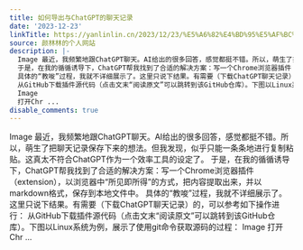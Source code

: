 ```yaml
---
title: 如何导出与ChatGPT的聊天记录
date: '2023-12-23'
linkTitle: https://yanlinlin.cn/2023/12/23/%E5%A6%82%E4%BD%95%E5%AF%BC%E5%87%BA%E4%B8%8Echatgpt%E7%9A%84%E8%81%8A%E5%A4%A9%E8%AE%B0%E5%BD%95/
source: 颜林林的个人网站
description: |-
  Image 最近，我频繁地跟ChatGPT聊天。AI给出的很多回答，感觉都挺不错。所以，萌生了把聊天记录保存下来的想法。但我发现，似乎只能一条条地进行复制粘贴。这真太不符合ChatGPT作为一个效率工具的设定了。
  于是，在我的循循诱导下，ChatGPT帮我找到了合适的解决方案：写一个Chrome浏览器插件（extension），以浏览器中“所见即所得”的方式，把内容提取出来，并以markdown格式，保存到本地文件中。
  具体的“教唆”过程，我就不详细展示了。这里只说下结果。有需要（下载ChatGPT聊天记录）的，可以参考如下操作进行：
  从GitHub下载插件源代码（点击文末“阅读原文”可以跳转到该GitHub仓库）。下图以Linux系统为例，展示了使用git命令获取源码的过程：
  Image
  打开Chr ...
disable_comments: true
---
```

Image 最近，我频繁地跟ChatGPT聊天。AI给出的很多回答，感觉都挺不错。所以，萌生了把聊天记录保存下来的想法。但我发现，似乎只能一条条地进行复制粘贴。这真太不符合ChatGPT作为一个效率工具的设定了。
于是，在我的循循诱导下，ChatGPT帮我找到了合适的解决方案：写一个Chrome浏览器插件（extension），以浏览器中“所见即所得”的方式，把内容提取出来，并以markdown格式，保存到本地文件中。
具体的“教唆”过程，我就不详细展示了。这里只说下结果。有需要（下载ChatGPT聊天记录）的，可以参考如下操作进行：
从GitHub下载插件源代码（点击文末“阅读原文”可以跳转到该GitHub仓库）。下图以Linux系统为例，展示了使用git命令获取源码的过程：
Image
打开Chr ...